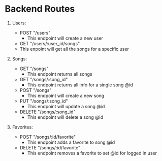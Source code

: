 # Backend Routes

1. Users:

   - POST "/users"
     - This endpoint will create a new user
   - GET "/users/:user_id/songs"
   - This enpoint will get all the songs for a specific user

2. Songs:

   - GET "/songs"
     - This endpoint returns all songs
   - GET "/songs/:song_id"
     - This endpoint returns all info for a single song @id
   - POST "/songs"
     - This endpoint will create a new song
   - PUT "/songs/:song_id"
     - This endpoint will update a song @id
   - DELETE "/songs/:song_id"
     - This endpoint will delete a song @id

3. Favorites:
   - POST "/songs/:id/favorite"
     - This endpoint adds a favorite to song @id
   - DELETE "/songs/:id/favorite"
     - This endpoint removes a favorite to set @id for logged in user
